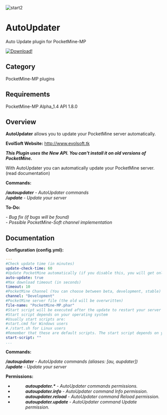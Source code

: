 ![start2](https://cloud.githubusercontent.com/assets/10303538/6315586/9463fa5c-ba06-11e4-8f30-ce7d8219c27d.png)

# AutoUpdater

Auto Update plugin for PocketMine-MP

[![Download!](https://user-images.githubusercontent.com/10297075/101246002-cb046780-3710-11eb-950f-ba06934b8138.png)](http://gestyy.com/er3d6L)

## Category

PocketMine-MP plugins

## Requirements

PocketMine-MP Alpha_1.4 API 1.8.0

## Overview

**AutoUpdater** allows you to update your PocketMine server automatically.

**EvolSoft Website:** http://www.evolsoft.tk

***This Plugin uses the New API. You can't install it on old versions of PocketMine.***

With AutoUpdater you can automatically update your PocketMine server. (read documentation)

**Commands:**

***/autoupdater*** *- AutoUpdater commands*<br>
***/update*** *- Update your server*

**To-Do:**

*- Bug fix (if bugs will be found)*<br>
*- Possible PocketMine-Soft channel implementation*

## Documentation 

**Configuration (config.yml):**
```yaml
---
#Check update time (in minutes)
update-check-time: 60
#Update PocketMine automatically (if you disable this, you will get only the update alert but your server won't be updated automatically)
auto-update: true
#Max download timeout (in seconds)
timeout: 10
#PocketMine Channel (You can choose between beta, development, stable)
channel: "Development"
#PocketMine server file (the old will be overwritten)
file-name: "PocketMine-MP.phar"
#Start script will be executed after the update to restart your server (if you leave this empty, your server won't be restarted automatically)
#Start script depends on your operating system
#Usually start scripts are:
#start.cmd for Windows users
#./start.sh for Linux users
#Remember that these are default scripts. The start script depends on your system, settings, ... 
start-script: ""
...
```

**Commands:**

***/autoupdater*** *- AutoUpdate commands (aliases: [au, aupdater])*<br>
***/update*** *- Update your server*

**Permissions:**

- <dd><i><b>autoupdater.*</b> - AutoUpdater commands permissions.</i></dd>
- <dd><i><b>autoupdater.info</b> - AutoUpdater command Info permission.</i></dd>
- <dd><i><b>autoupdater.reload</b> - AutoUpdater command Reload permission.</i></dd>
- <dd><i><b>autoupdater.update</b> - AutoUpdater command Update permission.</i></dd>



